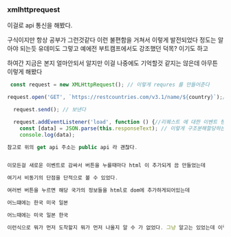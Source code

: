 ### xmlhttprequest

이걸로 api 통신을 해봤다.

구식이지만 항상 공부가 그런것같다 이런 불편함을 거쳐서 이렇게 발전되었다 정도는 알아야 되는듯 유데미도 그렇고 예에전 부트캠프에서도 강조했던 덕목? 이기도 하고

하여간 지금은 본지 얼마안되서 알지만 이걸 나중에도 기억할것 같지는 않은데 아무튼 이렇게 해봤다

```js
 const request = new XMLHttpRequest(); // 이렇게 requres 를 만들어준다

request.open('GET', `https://restcountries.com/v3.1/name/${country}`);//로 요청을 열고

  request.send(); // 보낸다

  request.addEventListener('load', function () {//리퀘스트 에 대한 이벤트 핸들러를 만든다.
    const [data] = JSON.parse(this.responseText); // 이렇게 구조분해할당하는 건 또 처음 보는거 같음
    console.log(data);

참고로 위의 get api 주소는 public api 라 괜찮다.


이모든걸 새로운 이벤트로 감싸서 버튼을 누를때마다 html 이 추가되게 끔 만들었는데

여기서 비동기의 단점을 단적으로 볼 수 있었다.

여러번 버튼을 누르면 해당 국가의 정보들을 html로 dom에 추가하게되어있는데

어느떄에는 한국 미국 일본

어느때에는 미국 일본 한국

이런식으로 뭐가 먼저 도착할지 뭐가 먼저 나올지 알 수 가 없었다. 그냥 알고는 있었는데 이렇게 쳐보고 뵈니까 신기했다





```
